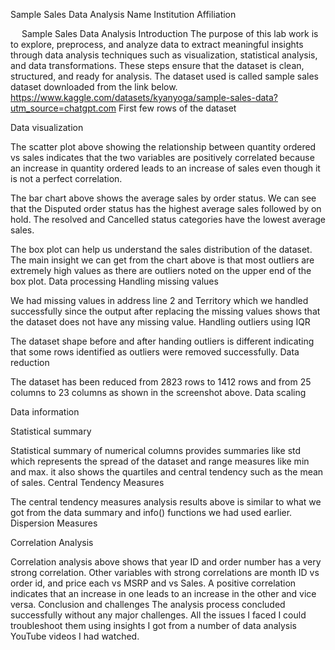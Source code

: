 



Sample Sales Data Analysis
Name
Institution Affiliation

 
Sample Sales Data Analysis
Introduction 
The purpose of this lab work is to explore, preprocess, and analyze data to extract meaningful insights through data analysis techniques such as visualization, statistical analysis, and data transformations. These steps ensure that the dataset is clean, structured, and ready for analysis. The dataset used is called sample sales dataset downloaded from the link below. 
https://www.kaggle.com/datasets/kyanyoga/sample-sales-data?utm_source=chatgpt.com 
First few rows of the dataset
 
Data visualization 
 
The scatter plot above showing the relationship between quantity ordered vs sales indicates that the two variables are positively correlated because an increase in quantity ordered leads to an increase of sales even though it is not a perfect correlation. 

 
The bar chart above shows the average sales by order status. We can see that the Disputed order status has the highest average sales followed by on hold. The resolved and Cancelled status categories have the lowest average sales. 

 
The box plot can help us understand the sales distribution of the dataset. The main insight we can get from the chart above is that most outliers are extremely high values as there are outliers noted on the upper end of the box plot. 
Data processing 
Handling missing values
 
We had missing values in address line 2 and Territory which we handled successfully since the output after replacing the missing values shows that the dataset does not have any missing value. 
Handling outliers using IQR
 
The dataset shape before and after handing outliers is different indicating that some rows identified as outliers were removed successfully. 
Data reduction 
 
The dataset has been reduced from 2823 rows to 1412 rows and from 25 columns to 23 columns as shown in the screenshot above. 
Data scaling 
 
Data information 
 
Statistical summary 
 
Statistical summary of numerical columns provides summaries like std which represents the spread of the dataset and range measures like min and max. it also shows the quartiles and central tendency such as the mean of sales. 
Central Tendency Measures
 
 
The central tendency measures analysis results above is similar to what we got from the data summary and info() functions we had used earlier. 
Dispersion Measures
 
 
Correlation Analysis
 
Correlation analysis above shows that year ID and order number has a very strong correlation. Other variables with strong correlations are month ID vs order id, and price each vs MSRP and vs Sales. A positive correlation indicates that an increase in one leads to an increase in the other and vice versa.
Conclusion and challenges
The analysis process concluded successfully without any major challenges. All the issues I faced I could troubleshoot them using insights I got from a number of data analysis YouTube videos I had watched. 






